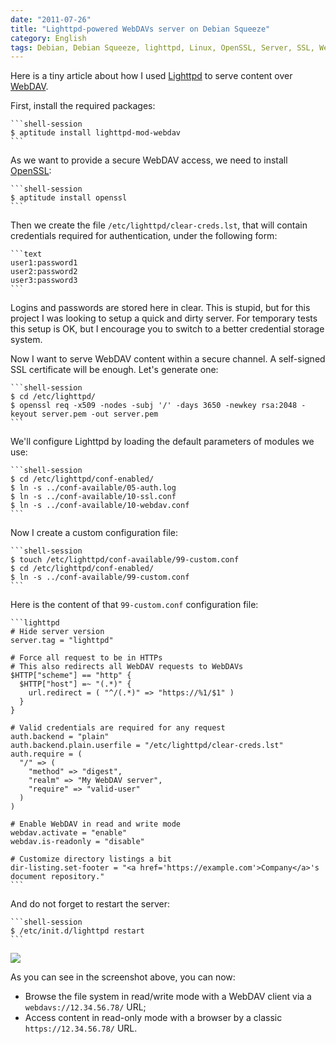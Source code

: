 ```yaml
---
date: "2011-07-26"
title: "Lighttpd-powered WebDAVs server on Debian Squeeze"
category: English
tags: Debian, Debian Squeeze, lighttpd, Linux, OpenSSL, Server, SSL, WebDAV, RSA
---
```


Here is a tiny article about how I used [Lighttpd](https://www.lighttpd.net) to
serve content over [WebDAV](https://wikipedia.org/wiki/WebDAV).

First, install the required packages:

    ```shell-session
    $ aptitude install lighttpd-mod-webdav
    ```

As we want to provide a secure WebDAV access, we need to install
[OpenSSL](https://www.openssl.org):

    ```shell-session
    $ aptitude install openssl
    ```

Then we create the file `/etc/lighttpd/clear-creds.lst`, that will contain
credentials required for authentication, under the following form:

    ```text
    user1:password1
    user2:password2
    user3:password3
    ```

Logins and passwords are stored here in clear. This is stupid, but for this
project I was looking to setup a quick and dirty server. For temporary tests
this setup is OK, but I encourage you to switch to a better credential storage
system.

Now I want to serve WebDAV content within a secure channel. A self-signed SSL
certificate will be enough. Let's generate one:

    ```shell-session
    $ cd /etc/lighttpd/
    $ openssl req -x509 -nodes -subj '/' -days 3650 -newkey rsa:2048 -keyout server.pem -out server.pem
    ```

We'll configure Lighttpd by loading the default parameters of modules we use:

    ```shell-session
    $ cd /etc/lighttpd/conf-enabled/
    $ ln -s ../conf-available/05-auth.log
    $ ln -s ../conf-available/10-ssl.conf
    $ ln -s ../conf-available/10-webdav.conf
    ```

Now I create a custom configuration file:

    ```shell-session
    $ touch /etc/lighttpd/conf-available/99-custom.conf
    $ cd /etc/lighttpd/conf-enabled/
    $ ln -s ../conf-available/99-custom.conf
    ```

Here is the content of that `99-custom.conf` configuration file:

    ```lighttpd
    # Hide server version
    server.tag = "lighttpd"

    # Force all request to be in HTTPs
    # This also redirects all WebDAV requests to WebDAVs
    $HTTP["scheme"] == "http" {
      $HTTP["host"] =~ "(.*)" {
        url.redirect = ( "^/(.*)" => "https://%1/$1" )
      }
    }

    # Valid credentials are required for any request
    auth.backend = "plain"
    auth.backend.plain.userfile = "/etc/lighttpd/clear-creds.lst"
    auth.require = (
      "/" => (
        "method" => "digest",
        "realm" => "My WebDAV server",
        "require" => "valid-user"
      )
    )

    # Enable WebDAV in read and write mode
    webdav.activate = "enable"
    webdav.is-readonly = "disable"

    # Customize directory listings a bit
    dir-listing.set-footer = "<a href='https://example.com'>Company</a>'s document repository."
    ```

And do not forget to restart the server:

    ```shell-session
    $ /etc/init.d/lighttpd restart
    ```

![](/uploads/2011/lighttpd-webdav-server.png)

As you can see in the screenshot above, you can now:

  * Browse the file system in read/write mode with a WebDAV client via a
  `webdavs://12.34.56.78/` URL;
  * Access content in read-only mode with a browser by a classic
  `https://12.34.56.78/` URL.
